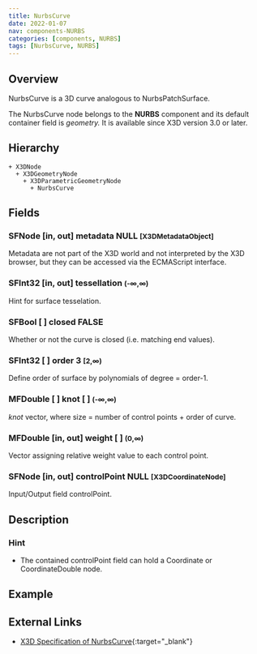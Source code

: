 ```yaml
---
title: NurbsCurve
date: 2022-01-07
nav: components-NURBS
categories: [components, NURBS]
tags: [NurbsCurve, NURBS]
---
```

<style>
.post h3 {
  word-spacing: 0.2em;
}
</style>

## Overview

NurbsCurve is a 3D curve analogous to NurbsPatchSurface.

The NurbsCurve node belongs to the **NURBS** component and its default container field is *geometry.* It is available since X3D version 3.0 or later.

## Hierarchy

```
+ X3DNode
  + X3DGeometryNode
    + X3DParametricGeometryNode
      + NurbsCurve
```

## Fields

### SFNode [in, out] **metadata** NULL <small>[X3DMetadataObject]</small>

Metadata are not part of the X3D world and not interpreted by the X3D browser, but they can be accessed via the ECMAScript interface.

### SFInt32 [in, out] **tessellation** <small>(-∞,∞)</small>

Hint for surface tesselation.

### SFBool [ ] **closed** FALSE

Whether or not the curve is closed (i.e. matching end values).

### SFInt32 [ ] **order** 3 <small>[2,∞)</small>

Define order of surface by polynomials of degree = order-1.

### MFDouble [ ] **knot** [ ] <small>(-∞,∞)</small>

*knot* vector, where size = number of control points + order of curve.

### MFDouble [in, out] **weight** [ ] <small>(0,∞)</small>

Vector assigning relative weight value to each control point.

### SFNode [in, out] **controlPoint** NULL <small>[X3DCoordinateNode]</small>

Input/Output field controlPoint.

## Description

### Hint

- The contained controlPoint field can hold a Coordinate or CoordinateDouble node.

## Example

<x3d-canvas src="https://create3000.github.io/media/examples/NURBS/NurbsCurve/NurbsCurve.x3d"></x3d-canvas>

## External Links

- [X3D Specification of NurbsCurve](https://www.web3d.org/documents/specifications/19775-1/V4.0/Part01/components/nurbs.html#NurbsCurve){:target="_blank"}
